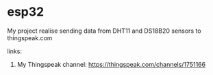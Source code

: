 # esp32

My project realise sending data from DHT11 and DS18B20 sensors to thingspeak.com


links:
1) My Thingspeak channel: https://thingspeak.com/channels/1751166
